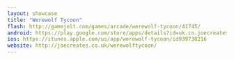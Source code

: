 ```yaml
---
layout: showcase
title: "Werewolf Tycoon"
flash: http://gamejolt.com/games/arcade/werewolf-tycoon/41745/
android: https://play.google.com/store/apps/details?id=uk.co.joecreates.werewolftycoon
ios: https://itunes.apple.com/us/app/werewolf-tycoon/id939738216
website: http://joecreates.co.uk/werewolftycoon/
---
```

